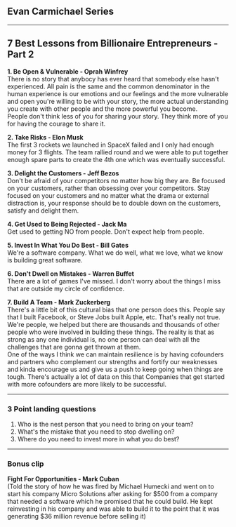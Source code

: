 ## Evan Carmichael Series

---
## 7 Best Lessons from Billionaire Entrepreneurs - Part 2

**1. Be Open & Vulnerable - Oprah Winfrey**  
There is no story that anybocy has ever heard that somebody else hasn't experienced. All pain is the same and the common denominator in the human experience is our emotions and our feelings and the more vulnerable and open you're willing to be with your story, the more actual understanding you create with other people and the more powerful you become.  
People don't think less of you for sharing your story. They think more of you for having the courage to share it.

**2. Take Risks - Elon Musk**  
The first 3 rockets we launched in SpaceX failed and I only had enough money for 3 flights. The team rallied round and we were able to put together enough spare parts to create the 4th one which was eventually successful.

**3. Delight the Customers - Jeff Bezos**  
Don't be afraid of your competitors no matter how big they are. Be focused on your customers, rather than obsessing over your competitors. Stay focused on your customers and no matter what the drama or external distraction is, your response should be to double down on the customers, satisfy and delight them.

**4. Get Used to Being Rejected - Jack Ma**  
Get used to getting NO from people. Don't expect help from people.

**5. Invest In What You Do Best - Bill Gates**  
We're a software company. What we do well, what we love, what we know is building great software.

**6. Don't Dwell on Mistakes - Warren Buffet**  
There are a lot of games I've missed. I don't worry about the things I miss that are outside my circle of confidence. 

**7. Build A Team - Mark Zuckerberg**  
There's a little bit of this cultural bias that one person does this. People say that I built Facebook, or Steve Jobs built Apple, etc. That's really not true. We're people, we helped but there are thousands and thousands of other people who were involved in building these things. 
The reality is that as strong as any one individual is, no one person can deal with all the challenges that are gonna get thrown at them.  
One of the ways I think we can maintain resilience is by having cofounders and partners who complement our strengths and fortify our weaknesses and kinda encourage us and give us a push to keep going when things are tough.
There's actually a lot of data on this that Companies that get started with more cofounders are more likely to be successful.  

---
### 3 Point landing questions
1. Who is the nest person that you need to bring on your team?
2. What's the mistake that you need to stop dwelling on?
3. Where do you need to invest more in what you do best?
---
### Bonus clip
**Fight For Opportunities - Mark Cuban**  
(Told the story of how he was fired by Michael Humecki and went on to start his company Micro Solutions after asking for $500 from a company that needed a software which he promised that he could build. He kept reinvesting in his company and was able to build it to the point that it was generating $36 million revenue before selling it)
